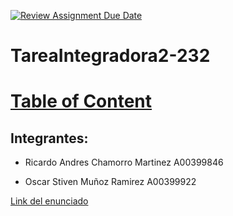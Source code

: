 
[![Review Assignment Due Date](https://classroom.github.com/assets/deadline-readme-button-24ddc0f5d75046c5622901739e7c5dd533143b0c8e959d652212380cedb1ea36.svg)](https://classroom.github.com/a/n79VROXG)
# TareaIntegradora2-232

# [Table of Content](https://github.com/APO-2/tarea-integradora-2-2023-2-equipo-serio/blob/develop/UniApp%20Requirement.md)

## Integrantes:

- Ricardo Andres Chamorro Martinez  A00399846

- Oscar Stiven Muñoz Ramirez A00399922



[Link del enunciado](https://docs.google.com/document/d/1Hw4UQA-riwi4d3a7AGtKQrOgWnJowk73/edit?usp=sharing&ouid=109415827520879394849&rtpof=true&sd=true)
